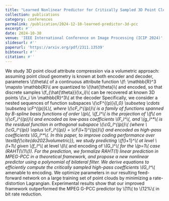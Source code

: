 ```yaml
---
title: "Learned Nonlinear Predictor for Critically Sampled 3D Point Cloud Attribute Compression"
collection: publications
category: conferences
permalink: /publication/2024-12-10-learned-predictor-3d-pcc
excerpt: #''
date: 2024-10-30
venue: 'IEEE International Conference on Image Processing (ICIP 2024)'
slidesurl: #''
paperurl: 'https://arxiv.org/pdf/2311.13539'
bibtexurl: #''
citation: #''
---
```

We study 3D point cloud attribute compression via a volumetric approach: assuming point cloud geometry is known at both encoder and decoder, parameters \\(\theta\\( of a continuous attribute function \\(f: \mathbb{R}^3 \mapsto \mathbb{R}\\( are quantized to \\(\hat{\theta}\\( and encoded, so that discrete samples \\(f_{\hat{\theta}}(\x_i)\\( can be recovered at known 3D points \\(\x_i \in \mathbb{R}^3\\( at the decoder Specifically, we consider a nested sequences of function subspaces \\(\cF^{(p)}_{l_0} \subseteq \cdots \subseteq \cF^{(p)}_L\\(, where \\(\cF_l^{(p)}\\( is a family of functions spanned by B-spline basis functions of order \\(p\\(, \\(f_l^*\\( is the projection of \\(f\\( on \\(\cF_l^{(p)}\\( and encoded as low-pass coefficients \\(F_l^*\\(, and \\(g_l^*\\( is the residual function in orthogonal subspace \\(\cG_l^{(p)}\\( (where \\(\cG_l^{(p)} \oplus \cF_l^{(p)} = \cF_{l+1}^{(p)}\\() and encoded as high-pass coefficients \\(G_l^*\\(. In this paper, to improve coding performance over \textbf{\cite{do2023volumetric}}, we study predicting \\(f_{l+1}^*\\( at level \\(l+1\\( given \\(f_l^*\\( at level \\(l\\( and encoding of \\(G_l^*\\( for the \\(p=1\\( case (RAHT(\\(1\\()). For the prediction, we formalize RAHT(1) linear prediction in MPEG-PCC in a theoretical framework, and propose a new nonlinear predictor using a polynomial of bilateral filter. We derive equations to efficiently compute the critically sampled high-pass coefficients \\(G_l^*\\( amenable to encoding. We optimize parameters in our resulting feed-forward network on a large training set of point clouds by minimizing a rate-distortion Lagrangian. Experimental results show that our improved framework outperformed the MPEG G-PCC predictor by \\(11\\( to \\(12\%\\( in bit rate reduction.